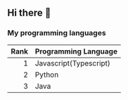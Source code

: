 ## Hi there 👋

### My programming languages

| Rank | Programming Language |
|-----:|---------------|
|     1|Javascript(Typescript)|
|     2|Python               |
|     3|      Java         |

